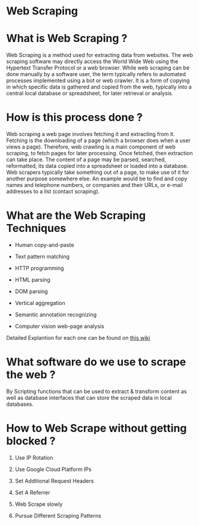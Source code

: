 # Web Scraping


# What is Web Scraping ?

Web Scraping is a method used for extracting data from websites. The web scraping software may directly access the World Wide Web using the Hypertext Transfer Protocol or a web browser. While web scraping can be done manually by a software user, the term typically refers to automated processes implemented using a bot or web crawler. It is a form of copying in which specific data is gathered and copied from the web, typically into a central local database or spreadsheet, for later retrieval or analysis.




# How is this process done ?

Web scraping a web page involves fetching it and extracting from it. Fetching is the downloading of a page (which a browser does when a user views a page). Therefore, web crawling is a main component of web scraping, to fetch pages for later processing. Once fetched, then extraction can take place. The content of a page may be parsed, searched, reformatted, its data copied into a spreadsheet or loaded into a database. Web scrapers typically take something out of a page, to make use of it for another purpose somewhere else. An example would be to find and copy names and telephone numbers, or companies and their URLs, or e-mail addresses to a list (contact scraping).



# What are the Web Scraping Techniques

* Human copy-and-paste

* Text pattern matching

* HTTP programming

* HTML parsing

* DOM parsing

* Vertical aggregation

* Semantic annotation recognizing

* Computer vision web-page analysis

Detailed Explantion for each one can be found on [this wiki](https://en.wikipedia.org/wiki/Web_scraping)


# What software do we use to scrape the web ?

By Scripting functions that can be used to extract & transform content as well as database interfaces that can store the scraped data in local databases.


# How to Web Scrape without getting blocked ?

1. Use IP Rotation

2. Use Google Cloud Platform IPs

3. Set Additional Request Headers

4. Set A Referrer

5. Web Scrape slowly

6. Pursue Different Scraping Patterns

